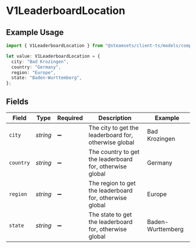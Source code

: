 # V1LeaderboardLocation

## Example Usage

```typescript
import { V1LeaderboardLocation } from "@steamsets/client-ts/models/components";

let value: V1LeaderboardLocation = {
  city: "Bad Krozingen",
  country: "Germany",
  region: "Europe",
  state: "Baden-Wurttemberg",
};
```

## Fields

| Field                                                    | Type                                                     | Required                                                 | Description                                              | Example                                                  |
| -------------------------------------------------------- | -------------------------------------------------------- | -------------------------------------------------------- | -------------------------------------------------------- | -------------------------------------------------------- |
| `city`                                                   | *string*                                                 | :heavy_minus_sign:                                       | The city to get the leaderboard for, otherwise global    | Bad Krozingen                                            |
| `country`                                                | *string*                                                 | :heavy_minus_sign:                                       | The country to get the leaderboard for, otherwise global | Germany                                                  |
| `region`                                                 | *string*                                                 | :heavy_minus_sign:                                       | The region to get the leaderboard for, otherwise global  | Europe                                                   |
| `state`                                                  | *string*                                                 | :heavy_minus_sign:                                       | The state to get the leaderboard for, otherwise global   | Baden-Wurttemberg                                        |